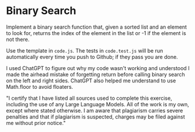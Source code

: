 # Binary Search

Implement a binary search function that, given a sorted list and an element to
look for, returns the index of the element in the list or -1 if the element is
not there.

Use the template in `code.js`. The tests in `code.test.js` will be run
automatically every time you push to Github; if they pass you are done.

I used ChatGPT to figure out why my code wasn't working and understood I made the
airhead mistake of forgetting return before calling binary search on the left and 
right sides. ChatGPT also helped me understand to use Math.floor to avoid floaters.

"I certify that I have listed all sources used to complete this exercise, including the use of any Large Language Models.
All of the work is my own, except where stated otherwise. I am aware that plagiarism carries severe penalties and that if
plagiarism is suspected, charges may be filed against me without prior notice."
